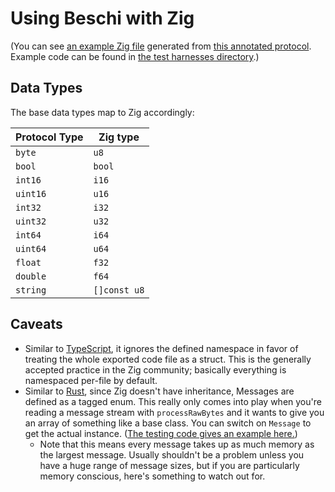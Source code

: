 # Using Beschi with Zig

(You can see [an example Zig file](../generated_examples/zig_example.zig) generated from [this annotated protocol](../../test/_protocols/annotated.toml). Example code can be found in [the test harnesses directory](../../test/_harnesses/zig/).) 


## Data Types

The base data types map to Zig accordingly: 

| Protocol Type | Zig type |
|---------------|---------------|
| `byte`        | `u8`          |
| `bool`        | `bool`        |
| `int16`       | `i16`         |
| `uint16`      | `u16`         |
| `int32`       | `i32`         |
| `uint32`      | `u32`         |
| `int64`       | `i64`         |
| `uint64`      | `u64`         |
| `float`       | `f32`         |
| `double`      | `f64`         |
| `string`      | `[]const u8`  |


## Caveats

* Similar to [TypeScript](./typescript.md#caveats), it ignores the defined namespace in favor of treating the whole exported code file as a struct. This is the generally accepted practice in the Zig community; basically everything is namespaced per-file by default. 
* Similar to [Rust](./rust.md#caveats), since Zig doesn't have inheritance, Messages are defined as a tagged enum. This really only comes into play when you're reading a message stream with `processRawBytes` and it wants to give you an array of something like a base class. You can switch on `Message` to get the actual instance. ([The testing code gives an example here.](../../test/_harnesses/zig/src/multiple.zig))
    * Note that this means every message takes up as much memory as the largest message. Usually shouldn't be a problem unless you have a huge range of message sizes, but if you are particularly memory conscious, here's something to watch out for. 

